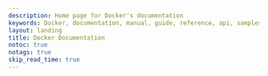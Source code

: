 ```yaml
---
description: Home page for Docker's documentation
keywords: Docker, documentation, manual, guide, reference, api, samples
layout: landing
title: Docker Documentation
notoc: true
notags: true
skip_read_time: true
---
```

